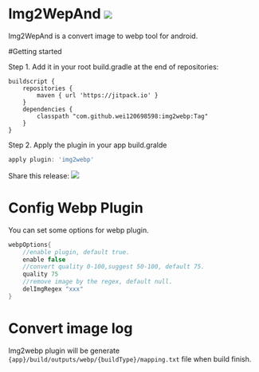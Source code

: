 # Img2WepAnd [![](https://jitpack.io/v/wei120698598/img2webp.svg)](https://jitpack.io/#wei120698598/img2webp)

Img2WepAnd is a convert image to webp tool for android.

#Getting started

Step 1. Add it in your root build.gradle at the end of repositories:
```
buildscript {
    repositories {
        maven { url 'https://jitpack.io' }
	}
	dependencies {
        classpath "com.github.wei120698598:img2webp:Tag"
    }
}
```
Step 2. Apply the plugin in your app build.gralde
```groovy
apply plugin: 'img2webp'
```

Share this release:
[![](https://jitpack.io/v/wei120698598/img2webp.svg)](https://jitpack.io/#wei120698598/img2webp)


# Config Webp Plugin
You can set some options for webp plugin.

```groovy
webpOptions{
    //enable plugin, default true.
    enable false
    //convert quality 0-100,suggest 50-100, default 75.
    quality 75
    //remove image by the regex, default null.
    delImgRegex "xxx"
}
```

# Convert image log

Img2webp plugin will be generate `{app}/build/outputs/webp/{buildType}/mapping.txt` file when build finish.